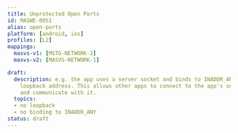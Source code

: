 ```yaml
---
title: Unprotected Open Ports
id: MASWE-0051
alias: open-ports
platform: [android, ios]
profiles: [L2]
mappings:
  masvs-v1: [MSTG-NETWORK-2]
  masvs-v2: [MASVS-NETWORK-1]

draft:
  description: e.g. the app uses a server socket and binds to INADDR_ANY or uses a
    loopback address. This allows other apps to connect to the app's server socket
    and communicate with it.
  topics:
  - no loopback
  - no binding to INADDR_ANY
status: draft
---
```


